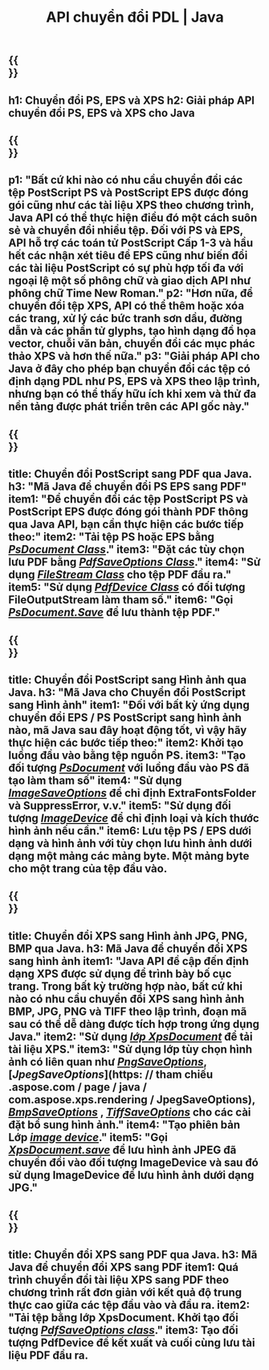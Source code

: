 ﻿---
translation: true
template: /_templates/_conversion-java.md
title: API chuyển đổi PDL | Java
url: /java/conversion/
description: Chuyển đổi PS, EPS và XPS sang PDF và Hình ảnh bao gồm BMP, JPG, PNG và TIFF bằng cách sử dụng thư viện Java với chức năng chuyển đổi Aspose.Page PDL.
family: page
platformtag: net
feature: conversion
---

{{<section banner>}}
---
h1: Chuyển đổi PS, EPS và XPS
h2: Giải pháp API chuyển đổi PS, EPS và XPS cho Java
---

{{<section overview>}}
---
p1: "Bất cứ khi nào có nhu cầu chuyển đổi các tệp PostScript PS và PostScript EPS được đóng gói cũng như các tài liệu XPS theo chương trình, Java API có thể thực hiện điều đó một cách suôn sẻ và chuyển đổi nhiều tệp. Đối với PS và EPS, API hỗ trợ các toán tử PostScript Cấp 1-3 và hầu hết các nhận xét tiêu đề EPS cũng như biến đổi các tài liệu PostScript có sự phù hợp tối đa với ngoại lệ một số phông chữ và giao dịch API như phông chữ Time New Roman."
p2: "Hơn nữa, để chuyển đổi tệp XPS, API có thể thêm hoặc xóa các trang, xử lý các bức tranh sơn dầu, đường dẫn và các phần tử glyphs, tạo hình dạng đồ họa vector, chuỗi văn bản, chuyển đổi các mục phác thảo XPS và hơn thế nữa."
p3: "Giải pháp API cho Java ở đây cho phép bạn chuyển đổi các tệp có định dạng PDL như PS, EPS và XPS theo lập trình, nhưng bạn có thể thấy hữu ích khi xem và thử đa nền tảng được phát triển trên các API gốc này."
---

{{<section feature1>}}
---
title: Chuyển đổi PostScript sang PDF qua Java.
h3: "Mã Java để chuyển đổi PS EPS sang PDF"
item1: "Để chuyển đổi các tệp PostScript PS và PostScript EPS được đóng gói thành PDF thông qua Java API, bạn cần thực hiện các bước tiếp theo:"
item2: "Tải tệp PS hoặc EPS bằng [*PsDocument Class*](https://reference.aspose.com/page/java/com.aspose.eps/PsDocument)."
item3: "Đặt các tùy chọn lưu PDF bằng [*PdfSaveOptions Class*](https://reference.aspose.com/page/java/com.aspose.eps.device/PdfSaveOptions)."
item4: "Sử dụng [*FileStream Class*](https://docs.oracle.com/javase/7/docs/api/java/io/FileOutputStream.html) cho tệp PDF đầu ra."
item5: "Sử dụng [*PdfDevice Class*](https://reference.aspose.com/page/java/com.aspose.eps.device/PdfDevice) có đối tượng FileOutputStream làm tham số."
item6: "Gọi [*PsDocument.Save*](https://reference.aspose.com/page/java/com.aspose.eps/PsDocument#save-com.aspose.page.Device-com.aspose.page.SaveOptions-) để lưu thành tệp PDF."
---

{{<section feature2>}}
---
title: Chuyển đổi PostScript sang Hình ảnh qua Java.
h3: "Mã Java cho Chuyển đổi PostScript sang Hình ảnh"
item1: "Đối với bất kỳ ứng dụng chuyển đổi EPS / PS PostScript sang hình ảnh nào, mã Java sau đây hoạt động tốt, vì vậy hãy thực hiện các bước tiếp theo:"
item2: Khởi tạo luồng đầu vào bằng tệp nguồn PS.
item3: "Tạo đối tượng [*PsDocument*](https://reference.aspose.com/page/java/com.aspose.eps/psdocument) với luồng đầu vào PS đã tạo làm tham số"
item4: "Sử dụng [*ImageSaveOptions*](https://reference.aspose.com/page/java/com.aspose.eps.device/imagesaveoptions) để chỉ định ExtraFontsFolder và SuppressError, v.v."
item5: "Sử dụng đối tượng [*ImageDevice*](https://reference.aspose.com/page/java/com.aspose.eps.device/imagedevice) để chỉ định loại và kích thước hình ảnh nếu cần."
item6: Lưu tệp PS / EPS dưới dạng và hình ảnh với tùy chọn lưu hình ảnh dưới dạng một mảng các mảng byte. Một mảng byte cho một trang của tệp đầu vào.
---


{{<section feature3>}}
---
title: Chuyển đổi XPS sang Hình ảnh JPG, PNG, BMP qua Java.
h3: Mã Java để chuyển đổi XPS sang hình ảnh
item1: "Java API đề cập đến định dạng XPS được sử dụng để trình bày bố cục trang. Trong bất kỳ trường hợp nào, bất cứ khi nào có nhu cầu chuyển đổi XPS sang hình ảnh BMP, JPG, PNG và TIFF theo lập trình, đoạn mã sau có thể dễ dàng được tích hợp trong ứng dụng Java."
item2: "Sử dụng [*lớp XpsDocument*](https://reference.aspose.com/page/java/com.aspose.xps/XpsDocument) để tải tài liệu XPS."
item3: "Sử dụng lớp tùy chọn hình ảnh có liên quan như [*PngSaveOptions*](https://reference.aspose.com/page/java/com.aspose.xps.rendering/PngSaveOptions), [*JpegSaveOptions*](https: // tham chiếu .aspose.com / page / java / com.aspose.xps.rendering / JpegSaveOptions), [*BmpSaveOptions*](https://reference.aspose.com/page/java/com.aspose.xps.rendering/BmpSaveOptions) , [*TiffSaveOptions*](https://reference.aspose.com/page/java/com.aspose.xps.rendering/TiffSaveOptions) cho các cài đặt bổ sung hình ảnh."
item4: "Tạo phiên bản Lớp [*image device*](https://reference.aspose.com/page/java/com.aspose.xps.rendering/ImageDevice)."
item5: "Gọi [*XpsDocument.save*](https://reference.aspose.com/page/java/com.aspose.xps/XpsDocument#save-com.aspose.page.Device-com.aspose.page.SaveOptions-) để lưu hình ảnh JPEG đã chuyển đổi vào đối tượng ImageDevice và sau đó sử dụng ImageDevice để lưu hình ảnh dưới dạng JPG."
---

{{<section feature4>}}
---
title: Chuyển đổi XPS sang PDF qua Java.
h3: Mã Java để chuyển đổi XPS sang PDF
item1: Quá trình chuyển đổi tài liệu XPS sang PDF theo chương trình rất đơn giản với kết quả độ trung thực cao giữa các tệp đầu vào và đầu ra.
item2: "Tải tệp bằng lớp XpsDocument. Khởi tạo đối tượng [*PdfSaveOptions class*](https://reference.aspose.com/page/java/com.aspose.xps.rendering/PdfDevice)."
item3: Tạo đối tượng PdfDevice để kết xuất và cuối cùng lưu tài liệu PDF đầu ra.
---


